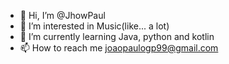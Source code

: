 - 👋 Hi, I’m @JhowPaul
- 👀 I’m interested in Music(like... a lot)
- 🌱 I’m currently learning Java, python and kotlin
- 📫 How to reach me joaopaulogp99@gmail.com

